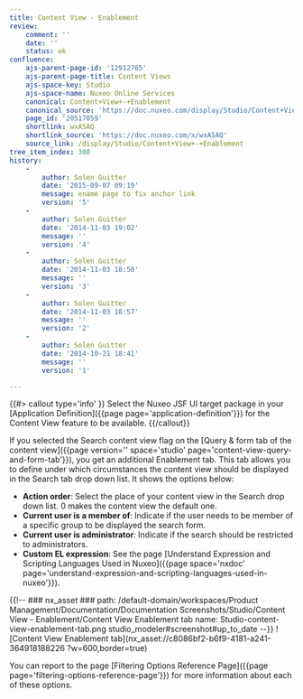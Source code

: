 ```yaml
---
title: Content View - Enablement
review:
    comment: ''
    date: ''
    status: ok
confluence:
    ajs-parent-page-id: '12912765'
    ajs-parent-page-title: Content Views
    ajs-space-key: Studio
    ajs-space-name: Nuxeo Online Services
    canonical: Content+View+-+Enablement
    canonical_source: 'https://doc.nuxeo.com/display/Studio/Content+View+-+Enablement'
    page_id: '20517059'
    shortlink: wxA5AQ
    shortlink_source: 'https://doc.nuxeo.com/x/wxA5AQ'
    source_link: /display/Studio/Content+View+-+Enablement
tree_item_index: 300
history:
    -
        author: Solen Guitter
        date: '2015-09-07 09:19'
        message: ename page to fix anchor link
        version: '5'
    -
        author: Solen Guitter
        date: '2014-11-03 19:02'
        message: ''
        version: '4'
    -
        author: Solen Guitter
        date: '2014-11-03 18:58'
        message: ''
        version: '3'
    -
        author: Solen Guitter
        date: '2014-11-03 18:57'
        message: ''
        version: '2'
    -
        author: Solen Guitter
        date: '2014-10-21 18:41'
        message: ''
        version: '1'

---
```


{{#> callout type='info' }}
Select the Nuxeo JSF UI target package in your [Application Definition]({{page page='application-definition'}}) for the Content View feature to be available.
{{/callout}}

If you selected the Search content view flag on the [Query & form tab of the content view]({{page version='' space='studio' page='content-view-query-and-form-tab'}}), you get an additional Enablement tab. This tab allows you to define under which circumstances the content view should be displayed in the Search tab drop down list. It shows the options below:

- **Action order**: Select the place of your content view in the Search drop down list. 0 makes the content view the default one.
- **Current user is a member of**: Indicate if the user needs to be member of a specific group to be displayed the search form.
- **Current user is administrator**: Indicate if the search should be restricted to administrators.
- **Custom EL expression**: See the page [Understand Expression and Scripting Languages Used in Nuxeo]({{page space='nxdoc' page='understand-expression-and-scripting-languages-used-in-nuxeo'}}).

{{!--     ### nx_asset ###
    path: /default-domain/workspaces/Product Management/Documentation/Documentation Screenshots/Studio/Content View - Enablement/Content View Enablement tab
    name: Studio-content-view-enablement-tab.png
    studio_modeler#screenshot#up_to_date
--}}
![Content View Enablement tab](nx_asset://c8086bf2-b6f9-4181-a241-364918188226 ?w=600,border=true)

You can report to the page [Filtering Options Reference Page]({{page page='filtering-options-reference-page'}}) for more information about each of these options.
